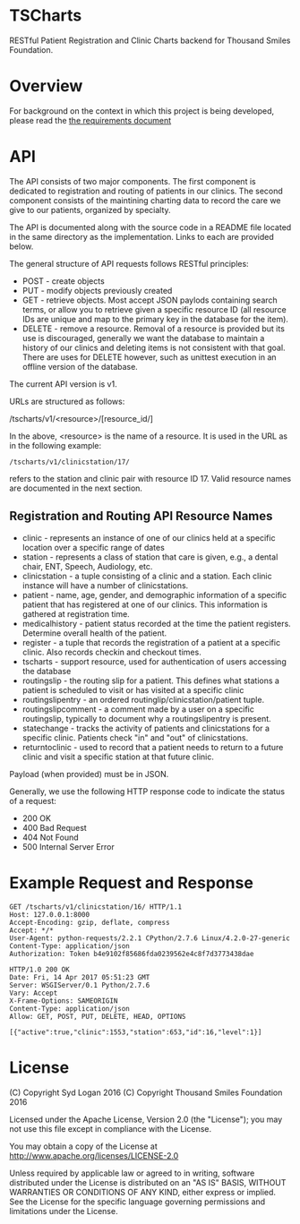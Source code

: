# TSCharts
RESTful Patient Registration and Clinic Charts backend for Thousand Smiles Foundation.

# Overview

For background on the context in which this project is being developed,
please read the [the requirements document](../blob/master/docs/requirements/pdf/registration_requirements_1.2.pdf)

# API

The API consists of two major components. The first component is dedicated
to registration and routing of patients in our clinics. The second component
consists of the maintining charting data to record the care we give to our 
patients, organized by specialty.

The API is documented along with the source code in a README file located
in the same directory as the implementation. Links to each are provided
below.

The general structure of API requests follows RESTful principles:

 * POST - create objects
 * PUT - modify objects previously created
 * GET - retrieve objects. Most accept JSON paylods containing search terms,
or allow you to retrieve given a specific resource ID (all resource IDs are
unique and map to the primary key in the database for the item).
 * DELETE - remove a resource. Removal of a resource is provided but its use is
discouraged, generally we want the database to maintain a history of our 
clinics and deleting items is not consistent with that goal. There are uses
for DELETE however, such as unittest execution in an offline version of the
database.

The current API version is v1.

URLs are structured as follows:

/tscharts/v1/\<resource\>/[resource_id/]

In the above, \<resource\> is the name of a resource. It is used in the URL as
in the following example:

```
/tscharts/v1/clinicstation/17/
```

refers to the station and clinic pair with resource ID 17. Valid resource
names are documented in the next section.

## Registration and Routing API Resource Names

 * clinic - represents an instance of one of our clinics held at a specific location over a specific range of dates
 * station - represents a class of station that care is given, e.g., a dental chair, ENT, Speech, Audiology, etc.
 * clinicstation - a tuple consisting of a clinic and a station. Each clinic instance will have a number of clinicstations.
 * patient - name, age, gender, and demographic information of a specific patient that has registered at one of our clinics. This information is gathered at registration time.
 * medicalhistory - patient status recorded at the time the patient registers. Determine overall health of the patient.
 * register - a tuple that records the registration of a patient at a specific clinic. Also records checkin and checkout times.
 * tscharts - support resource, used for authentication of users accessing the
database
 * routingslip - the routing slip for a patient. This defines what stations a patient is scheduled to visit or has visited at a specific clinic
 * routingslipentry - an ordered routinglip/clinicstation/patient tuple.
 * routingslipcomment - a comment made by a user on a specific routingslip, typically to document why a routingslipentry is present.
 * statechange - tracks the activity of patients and clinicstations for a specific clinic. Patients check "in" and "out" of clinicstations. 
 * returntoclinic - used to record that a patient needs to return to a future clinic and visit a specific station at that future clinic.

Payload (when provided) must be in JSON.

Generally, we use the following HTTP response code to indicate the status
of a request:

 * 200 OK
 * 400 Bad Request
 * 404 Not Found
 * 500 Internal Server Error 

# Example Request and Response

```
GET /tscharts/v1/clinicstation/16/ HTTP/1.1
Host: 127.0.0.1:8000
Accept-Encoding: gzip, deflate, compress
Accept: */*
User-Agent: python-requests/2.2.1 CPython/2.7.6 Linux/4.2.0-27-generic
Content-Type: application/json
Authorization: Token b4e9102f85686fda0239562e4c8f7d3773438dae

HTTP/1.0 200 OK
Date: Fri, 14 Apr 2017 05:51:23 GMT
Server: WSGIServer/0.1 Python/2.7.6
Vary: Accept
X-Frame-Options: SAMEORIGIN
Content-Type: application/json
Allow: GET, POST, PUT, DELETE, HEAD, OPTIONS

[{"active":true,"clinic":1553,"station":653,"id":16,"level":1}]
```

# License

(C) Copyright Syd Logan 2016
(C) Copyright Thousand Smiles Foundation 2016

Licensed under the Apache License, Version 2.0 (the "License");
you may not use this file except in compliance with the License.

You may obtain a copy of the License at
http://www.apache.org/licenses/LICENSE-2.0

Unless required by applicable law or agreed to in writing, software
distributed under the License is distributed on an "AS IS" BASIS,
WITHOUT WARRANTIES OR CONDITIONS OF ANY KIND, either express or implied.
See the License for the specific language governing permissions and
limitations under the License.

